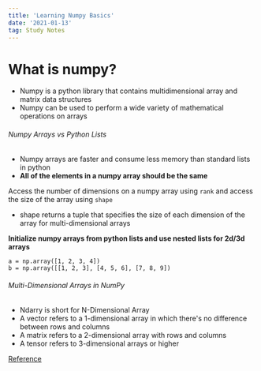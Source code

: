 ```yaml
---
title: 'Learning Numpy Basics'
date: '2021-01-13'
tag: Study Notes
---
```


# What is numpy?
- Numpy is a python library that contains multidimensional array and matrix data structures
- Numpy can be used to perform a wide variety of mathematical operations on arrays

###### Numpy Arrays vs Python Lists
- Numpy arrays are faster and consume less memory than standard lists in python
- **All of the elements in a numpy array should be the same**

Access the number of dimensions on a numpy array using `rank` and access the size of the array using `shape`
- shape returns a tuple that specifies the size of each dimension of the array for multi-dimensional arrays

**Initialize numpy arrays from python lists and use nested lists for 2d/3d arrays**
```
a = np.array([1, 2, 3, 4])
b = np.array([[1, 2, 3], [4, 5, 6], [7, 8, 9])
```

###### Multi-Dimensional Arrays in NumPy
- Ndarry is short for N-Dimensional Array
- A vector refers to a 1-dimensional array in which there's no difference between rows and columns
- A matrix refers to a 2-dimensional array with rows and columns
- A tensor refers to 3-dimensional arrays or higher

[Reference](https://numpy.org/devdocs/user/absolute_beginners.html#how-to-get-unique-items-and-counts)
